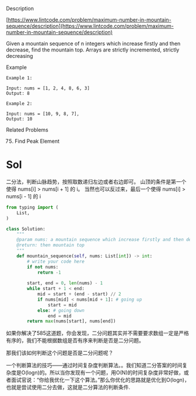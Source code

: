 Description

[https://www.lintcode.com/problem/maximum-number-in-mountain-sequence/description](https://www.lintcode.com/problem/maximum-number-in-mountain-sequence/description)



Given a mountain sequence of n integers which increase firstly and then decrease, find the mountain top.
Arrays are strictly incremented, strictly decreasing

Example
```
Example 1:

Input: nums = [1, 2, 4, 8, 6, 3] 
Output: 8

Example 2:

Input: nums = [10, 9, 8, 7], 
Output: 10
```

Related Problems

75. Find Peak Element

# Sol
二分法，判断山脉趋势，按照取数递归左边或者右边即可。 山顶的条件是第一个使得 nums[i] > nums[i + 1] 的 i。 当然也可以反过来，最后一个使得 nums[i] > nums[i - 1] 的 i

```py
from typing import (
    List,
)

class Solution:
    """
    @param nums: a mountain sequence which increase firstly and then decrease
    @return: then mountain top
    """
    def mountain_sequence(self, nums: List[int]) -> int:
        # write your code here
        if not nums:
            return -1
        
        start, end = 0, len(nums) - 1
        while start + 1 < end:
            mid = start + (end - start) // 2
            if nums[mid] < nums[mid + 1]: # going up
                start = mid
            else: # going down
                end = mid
        return max(nums[start], nums[end])
```

如果你解决了585这道题，你会发现，二分问题其实并不需要要求数组一定是严格有序的，我们不能根据数组是否有序来判断是否是二分问题。

那我们该如何判断这个问题是否是二分问题呢？

一个判断算法的技巧——通过时间复杂度判断算法。。我们知道二分答案的时间复杂度是O(logn)的。所以当你发现有一个问题，用O(N)的时间复杂度非常好做，或者面试官说：“你给我优化一下这个算法。”那么你优化的思路就是优化到O(logn)，也就是尝试使用二分去做，这就是二分算法的判断条件.